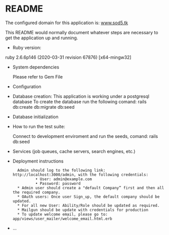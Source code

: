 # README

The configured domain for this application is: www.sod5.tk

This README would normally document whatever steps are necessary to get the
application up and running.

* Ruby version:

ruby 2.6.6p146 (2020-03-31 revision 67876) [x64-mingw32]

* System dependencies

    Please refer to Gem File

* Configuration

* Database creation:
    This application is working under a postgresql database
    To create the database run the following comand: rails db:create db:migrate db:seed

* Database initialization

* How to run the test suite:

    Connect to development enviroment and run the seeds, comand: rails db:seed

* Services (job queues, cache servers, search engines, etc.)

* Deployment instructions

        Admin should log to the following link: http://localhost:3000/admin, with the following credentials: 
            	• User: admin@example.com
            	• Password: password
        * Admin user should create a "default Company” first and then all the required company.
        * OAuth users: Once user Sign_up, the default company should be updated.
        * For all new User: Ability/Role should be updated as required.
        * Mailgun should be update with credentials for production
        * To update welcome email, please go to: app/views/user_mailer/welcome_email.html.erb


* ...
